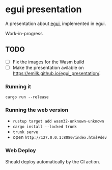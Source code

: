 # egui presentation

A presentation about [egui](https://github.com/emilk/egui), implemented in egui.

Work-in-progress

## TODO
* [ ] Fix the images for the Wasm build
* [ ] Make the presentation avilable on <https://emilk.github.io/egui_presentation/>.

### Running it

`cargo run --release`

### Running the web version
* `rustup target add wasm32-unknown-unknown`
* `cargo install --locked trunk`
* `trunk serve`
* open `http://127.0.0.1:8080/index.html#dev`

### Web Deploy
Should deploy automatically by the CI action.
